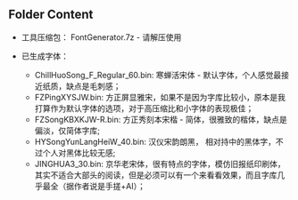 ## Folder Content

- 工具压缩包： FontGenerator.7z - 请解压使用

- 已生成字体：
    * ChillHuoSong_F_Regular_60.bin: 寒蝉活宋体 - 默认字体，个人感觉最接近纸质，缺点是毛刺感；
    * FZPingXYSJW.bin: 方正屏显雅宋，如果不是因为字库比较小，原本是我打算作为默认字体的选项，对于高压缩比和小字体的表现极佳；
    * FZSongKBXKJW-R.bin: 方正秀刻本宋楷 - 简体，很雅致的楷体，缺点是偏淡，仅简体字库;
    * HYSongYunLangHeiW_40.bin: 汉仪宋韵朗黑， 相对持中的黑体字，不过个人对黑体比较无感;
    * JINGHUA3_30.bin: 京华老宋体，很有特点的字体，模仿旧报纸印刷体，其实不适合大部头的阅读，但是必须可以有一个来看看效果，而且字库几乎最全（据作者说是手搓+AI）；
